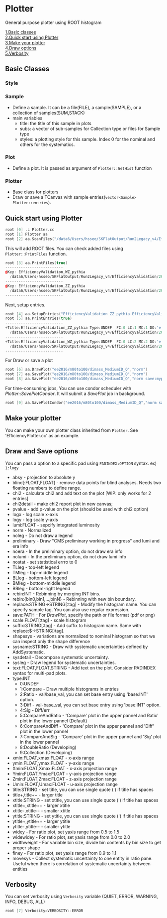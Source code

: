 # Plotter
General purpose plotter using ROOT histogram

[1.Basic classes](#basic-classes)  
[2.Quick start using Plotter](#quick-start-using-plotter)  
[3.Make your plotter](#make-your-plotter)  
[4.Draw options](#draw-options)  
[5.Verbosity](#verbosity)  


## Basic Classes
### Style
### Sample
* Define a sample. It can be a file(FILE), a sample(SAMPLE), or a collection of samples(SUM,STACK)
* main variables
  * title: the title of this sample in plots
  * subs: a vector of sub-samples for Collection type or files for Sample type
  * styles: a plotting style for this sample. Index 0 for the nominal and others for the systematics.
### Plot
* Define a plot. It is passed as argument of `Plotter::GetHist` function
### Plotter
* Base class for plotters
* Draw or save a TCanvas with sample entries(`vector<Sample> Plotter::entries`).
  
## Quick start using Plotter
```c++
root [0] .L Plotter.cc
root [1] Plotter aa
root [2] aa.ScanFiles("/data6/Users/hsseo/SKFlatOutput/Run2Legacy_v4/EfficiencyValidation/2016/")
```
This will add ROOT files. You can check added files using `Plotter::PrintFiles` function.
```c++
root [3] aa.PrintFiles(true)
--------------------------
@Key: EfficiencyValidation_WZ_pythia 
  /data6/Users/hsseo/SKFlatOutput/Run2Legacy_v4/EfficiencyValidation/2016/EfficiencyValidation_WZ_pythia.root 2020-04-21 02:42:45
--------------------------
@Key: EfficiencyValidation_ZZ_pythia 
  /data6/Users/hsseo/SKFlatOutput/Run2Legacy_v4/EfficiencyValidation/2016/EfficiencyValidation_ZZ_pythia.root 2020-04-22 11:07:36
--------------------------
```
Next, setup entries.
```c++
root [4] aa.SetupEntries("EfficiencyValidation_ZZ_pythia EfficiencyValidation_WZ_pythia")
root [5] aa.PrintEntries(true)
--------------------------
+Title:EfficiencyValidation_ZZ_pythia Type:UNDEF  FC:0 LC:1 MC:1 DO:'e hist' 
  /data6/Users/hsseo/SKFlatOutput/Run2Legacy_v4/EfficiencyValidation/2016/EfficiencyValidation_ZZ_pythia.root 2020-04-22 11:07:36
--------------------------
+Title:EfficiencyValidation_WZ_pythia Type:UNDEF  FC:0 LC:2 MC:2 DO:'e hist' 
  /data6/Users/hsseo/SKFlatOutput/Run2Legacy_v4/EfficiencyValidation/2016/EfficiencyValidation_WZ_pythia.root 2020-04-21 02:42:45
--------------------------
```
For Draw or save a plot
```c++
root [6] aa.DrawPlot("ee2016/m80to100/dimass_MediumID_Q","norm")
root [7] aa.SavePlot("ee2016/m80to100/dimass_MediumID_Q","norm")
root [8] aa.SavePlot("ee2016/m80to100/dimass_MediumID_Q","norm save:myplotname.pdf")
```
For time-consuming jobs, You can use condor scheduler with *Plotter::SavePlotCondor*. It will submit a *SavePlot* job in background.
```c++
root [9] aa.SavePlotCondor("ee2016/m80to100/dimass_MediumID_Q","norm save:myplotname.pdf")
```

## Make your plotter
You can make your own plotter class inherited from `Plotter`. See 'EfficiencyPlotter.cc' as an example.

## Draw and Save options
You can pass a option to a specific pad using `PADINDEX:OPTION` syntax. ex) `1:logy`  
* absy - projection to absolute y
* blind[:FLOAT,FLOAT] - remove data points for blind analyses. Needs two floating numbers to define range.
* chi2 - calculate chi2 and add text on the plot [WIP: only works for 2 entries]
* chi2detail - make chi2 report plot in new canvas;
* pvalue - add p-value on the plot (should be used with chi2 option)
* logx - log scale x-axis
* logy - log scale y-axis
* lumi:FLOAT - sepcify integrated luminosity
* norm - Normalized
* noleg - Do not draw a legend
* preliminary - Draw "CMS preliminary working in progress" and lumi and era info
* noera - In the preliminary option, do not draw era info
* nolumi - In the preliminary option, do not draw lumi info
* nostat - set statistical errro to 0
* TLleg - top-left legend
* TMleg - top-middle legend
* BLleg - bottom-left legend
* BMleg - bottom-middle legend
* BRleg - bottom-right legend
* rebin:INT - Rebinning by merging INT bins.
* rebin:{bin0,bin1,...,binN} - Rebinning with new bin boundary.
* replace:STRING->STRING[:tag] - Modify the histogram name. You can specify sample tag. You can also use regular expression.
* save:PATH - For *DrawPlot*, specify the path or file format (pdf or png)
* scale:FLOAT[:tag] - scale histogram
* suffix:STRING[:tag] - Add suffix to histogram name. Same with replace:$->STRING[:tag].
* shapesys - variations are normalized to nominal histogram so that we can inspect only the shape difference
* sysname:STRING - Draw with systematic uncertainties defined by AddSystematic.
* sysdetail - Decompose systematic uncertainty.
* sysleg - Draw legend for systematic uncertainties.
* text:FLOAT,FLOAT,STRING - Add text on the plot. Consider PADINDEX syntax for multi-pad plots.
* type:INT
    * 0:UNDEF
    * 1:Compare - Draw multiple histograms in entries
    * 2:Ratio - val/base_val, you can set base entry using 'base:INT' option. 
    * 3:Diff - val-base_val, you can set base entry using 'base:INT' option.
    * 4:Sig - Diff/err
    * 5:CompareAndRatio - 'Compare' plot in the upper pannel and Ratio' plot in the lower pannel (Default)
    * 6:CompareAndDiff - 'Compare' plot in the upper pannel and 'Diff' plot in the lower pannel
    * 7:CompareAndSig - 'Compare' plot in the upper pannel and 'Sig' plot in the lower pannel 
    * 8:DoubleRatio (Developing)
    * 9:Collection (Developing)
* xmin:FLOAT,xmax:FLOAT - x-axis range
* ymin:FLOAT,ymax:FLOAT - y-axis range
* Xmin:FLOAT,Xmax:FLOAT - x-axis projection range
* Ymin:FLOAT,Ymax:FLOAT - y-axis projection range
* Zmin:FLOAT,Zmax:FLOAT - z-axis projection range
* Umin:FLOAT,Umax:FLOAT - u-axis projection range
* title:STRING - set title, you can use single quote (') if title has spaces
* title+,title++ - larger title
* xtitle:STRING - set xtitle, you can use single quote (') if title has spaces
* xtitle+,xtitle++ - larger xtitle
* xtitle-,xtitle-- - smaller xtitle
* ytitle:STRING - set ytitle, you can use single quote (') if title has spaces
* ytitle+,ytitle++ - larger ytitle
* ytitle-,ytitle-- - smaller ytitle
* widey - For ratio plot, set yaxis range from 0.5 to 1.5
* widewidey - For ratio plot, set yaxis range from 0.0 to 2.0
* widthweight - For variable bin size, divide bin contents by bin size to get proper shape
* finey - For ratio plot, set yaxis range from 0.9 to 1.1
* movesys - Collect systematic uncertainty to one entity in ratio pane. Useful when there is correlation of systematic uncertainty between entities  
## Verbosity
You can set verbosity using `Verbosity` variable (QUIET, ERROR, WARNING, INFO, DEBUG, ALL)
```c++
root [7] Verbosity=VERBOSITY::ERROR
```




